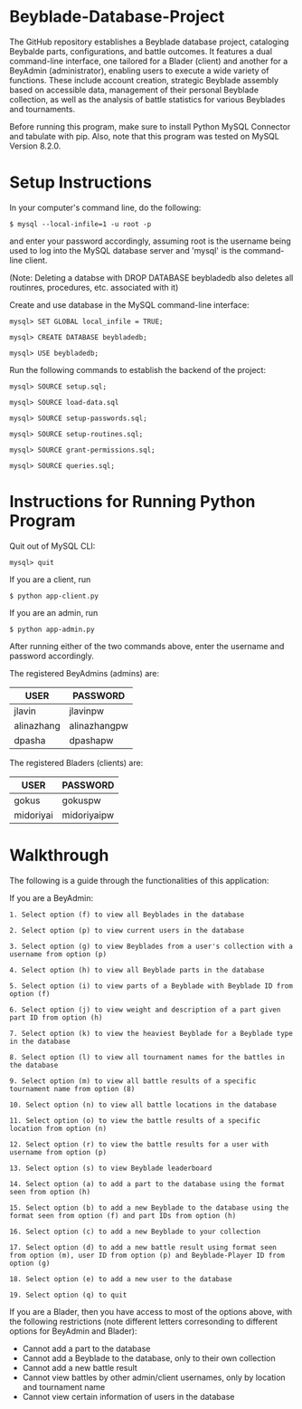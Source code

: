 # Beyblade-Database-Project

The GitHub repository establishes a Beyblade database project, cataloging Beybalde parts, configurations, and battle outcomes. It features a dual command-line interface, one tailored for a Blader (client) and another for a BeyAdmin (administrator), enabling users to execute a wide variety of functions. These include account creation, strategic Beyblade assembly based on accessible data, management of their personal Beyblade collection, as well as the analysis of battle statistics for various Beyblades and tournaments.

Before running this program, make sure to install Python MySQL Connector and tabulate with pip. Also, note that this program was tested on MySQL Version 8.2.0.

# Setup Instructions

In your computer's command line, do the following:

    $ mysql --local-infile=1 -u root -p

and enter your password accordingly, assuming root is the username being used to log into the MySQL database server and 'mysql' is the command-line client.

(Note: Deleting a databse with DROP DATABASE beybladedb also deletes all routinres, procedures, etc. associated with it)

Create and use database in the MySQL command-line interface:

    mysql> SET GLOBAL local_infile = TRUE;

    mysql> CREATE DATABASE beybladedb;

    mysql> USE beybladedb;

Run the following commands to establish the backend of the project:

    mysql> SOURCE setup.sql;

    mysql> SOURCE load-data.sql

    mysql> SOURCE setup-passwords.sql;

    mysql> SOURCE setup-routines.sql;

    mysql> SOURCE grant-permissions.sql;

    mysql> SOURCE queries.sql;

# Instructions for Running Python Program

Quit out of MySQL CLI:

    mysql> quit

If you are a client, run

    $ python app-client.py

If you are an admin, run

    $ python app-admin.py

After running either of the two commands above, enter the username and password accordingly.

The registered BeyAdmins (admins) are:

| USER       | PASSWORD      |
|------------|---------------|
| jlavin     | jlavinpw      |
| alinazhang | alinazhangpw  |
| dpasha     | dpashapw      |

The registered Bladers (clients) are:

| USER       | PASSWORD      |
|------------|---------------|
| gokus     | gokuspw        |
| midoriyai | midoriyaipw    |

# Walkthrough

The following is a guide through the functionalities of this application:

If you are a BeyAdmin:

    1. Select option (f) to view all Beyblades in the database

    2. Select option (p) to view current users in the database

    3. Select option (g) to view Beyblades from a user's collection with a username from option (p)

    4. Select option (h) to view all Beyblade parts in the database

    5. Select option (i) to view parts of a Beyblade with Beyblade ID from option (f)

    6. Select option (j) to view weight and description of a part given part ID from option (h)

    7. Select option (k) to view the heaviest Beyblade for a Beyblade type in the database

    8. Select option (l) to view all tournament names for the battles in the database

    9. Select option (m) to view all battle results of a specific tournament name from option (8)
    
    10. Select option (n) to view all battle locations in the database

    11. Select option (o) to view the battle results of a specific location from option (n)

    12. Select option (r) to view the battle results for a user with username from option (p)

    13. Select option (s) to view Beyblade leaderboard

    14. Select option (a) to add a part to the database using the format seen from option (h)

    15. Select option (b) to add a new Beyblade to the database using the format seen from option (f) and part IDs from option (h)

    16. Select option (c) to add a new Beyblade to your collection

    17. Select option (d) to add a new battle result using format seen from option (m), user ID from option (p) and Beyblade-Player ID from option (g)

    18. Select option (e) to add a new user to the database

    19. Select option (q) to quit

If you are a Blader, then you have access to most of the options above, with the following restrictions (note different letters 
corresonding to different options for BeyAdmin and Blader):
- Cannot add a part to the database
- Cannot add a Beyblade to the database, only to their own collection
- Cannot add a new battle result
- Cannot view battles by other admin/client usernames, only by location and tournament name
- Cannot view certain information of users in the database
